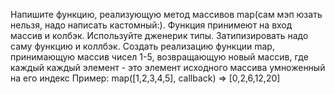 Напишите функцию, реализующую метод массивов map(сам мэп юзать нельзя, надо написать кастомный:). Функция принимеют на вход массив и колбэк. Используйте дженерик типы. 
   Затипизировать надо саму функцию и коллбэк.
   Создать реализацию функции map, принимающую массив чисел 1-5, возвращающую новый массив, 
   где каждый каждый элемент - это элемент исходного массива умноженный на его индекс
   Пример:
   map([1,2,3,4,5], callback) => [0,2,6,12,20]

